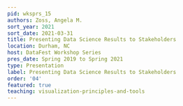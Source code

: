 ```yaml
---
pid: wksprs_15
authors: Zoss, Angela M.
sort_year: 2021
sort_date: 2021-03-31
title: Presenting Data Science Results to Stakeholders
location: Durham, NC
host: DataFest Workshop Series
pres_date: Spring 2019 to Spring 2021
type: Presentation
label: Presenting Data Science Results to Stakeholders
order: '04'
featured: true
teaching: visualization-principles-and-tools
---
```

